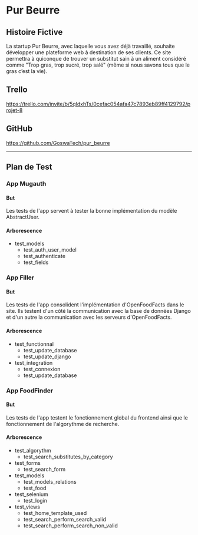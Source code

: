 # Pur Beurre

## Histoire Fictive

La startup Pur Beurre, avec laquelle vous avez déjà travaillé, souhaite développer une plateforme web à destination de ses clients. Ce site permettra à quiconque de trouver un substitut sain à un aliment considéré comme "Trop gras, trop sucré, trop salé" (même si nous savons tous que le gras c’est la vie).

## Trello

https://trello.com/invite/b/5qldxhTs/0cefac054afa47c7893eb89ff4129792/projet-8

## GitHub

https://github.com/GoswaTech/pur_beurre

---

## Plan de Test

### App Mugauth

#### But

Les tests de l'app <mugauth> servent à tester la bonne implémentation du modèle
AbstractUser.

#### Arborescence

- test_models
  - test_auth_user_model
  - test_authenticate
  - test_fields

### App Filler

#### But

Les tests de l'app <filler> consolident l'implémentation d'OpenFoodFacts dans
le site. Ils testent d'un côté la communication avec la base de données Django
et d'un autre la communication avec les serveurs d'OpenFoodFacts.

#### Arborescence

- test_functionnal
  - test_update_database
  - test_update_django
- test_integration
  - test_connexion
  - test_update_database

### App FoodFinder

#### But

Les tests de l'app <foodfinder> testent le fonctionnement global du frontend
ainsi que le fonctionnement de l'algorythme de recherche.

#### Arborescence

- test_algorythm
  - test_search_substitutes_by_category
- test_forms
  - test_search_form
- test_models
  - test_models_relations
  - test_food
- test_selenium
  - test_login
- test_views
  - test_home_template_used
  - test_search_perform_search_valid
  - test_search_perform_search_non_valid
